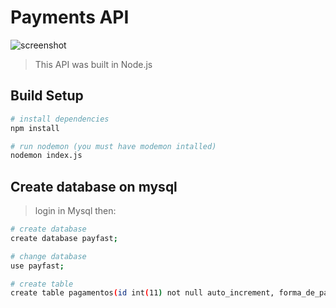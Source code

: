 # Payments API

![screenshot](Screenshot.png?raw=true "screenshot")

> This API was built in Node.js


## Build Setup

```bash
# install dependencies
npm install

# run nodemon (you must have modemon intalled)
nodemon index.js

```
## Create database on mysql
>login in Mysql then:
```sh
# create database
create database payfast;

# change database
use payfast;

# create table
create table pagamentos(id int(11) not null auto_increment, forma_de_pagamento varchar(255) not null, valor decimal(10,2) not null, moeda varchar (3) not null, status varchar(255) not null, data date, descricao text, primary key(id));

```
